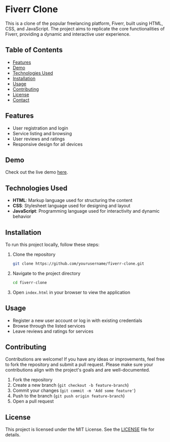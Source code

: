 # Fiverr Clone

This is a clone of the popular freelancing platform, Fiverr, built using HTML, CSS, and JavaScript. The project aims to replicate the core functionalities of Fiverr, providing a dynamic and interactive user experience.

## Table of Contents

- [Features](#features)
- [Demo](#demo)
- [Technologies Used](#technologies-used)
- [Installation](#installation)
- [Usage](#usage)
- [Contributing](#contributing)
- [License](#license)
- [Contact](#contact)

## Features

- User registration and login
- Service listing and browsing
- User reviews and ratings
- Responsive design for all devices

## Demo

Check out the live demo [here](#).

## Technologies Used

- **HTML**: Markup language used for structuring the content
- **CSS**: Stylesheet language used for designing and layout
- **JavaScript**: Programming language used for interactivity and dynamic behavior

## Installation

To run this project locally, follow these steps:

1. Clone the repository
    ```bash
    git clone https://github.com/yourusername/fiverr-clone.git
    ```
2. Navigate to the project directory
    ```bash
    cd fiverr-clone
    ```
3. Open `index.html` in your browser to view the application

## Usage

- Register a new user account or log in with existing credentials
- Browse through the listed services
- Leave reviews and ratings for services

## Contributing

Contributions are welcome! If you have any ideas or improvements, feel free to fork the repository and submit a pull request. Please make sure your contributions align with the project's goals and are well-documented.

1. Fork the repository
2. Create a new branch (`git checkout -b feature-branch`)
3. Commit your changes (`git commit -m 'Add some feature'`)
4. Push to the branch (`git push origin feature-branch`)
5. Open a pull request

## License

This project is licensed under the MIT License. See the [LICENSE](LICENSE) file for details.

